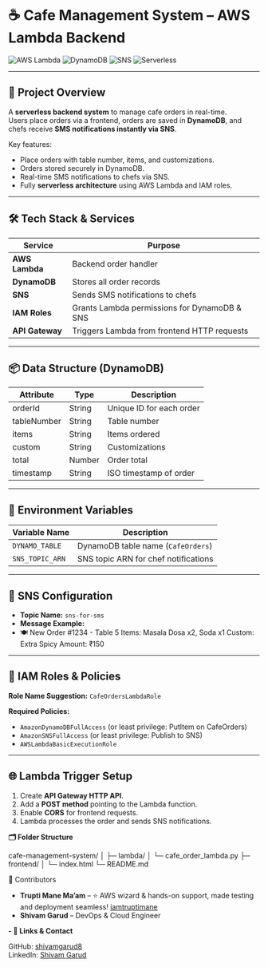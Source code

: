 # ☕ Cafe Management System – AWS Lambda Backend

![AWS Lambda](https://img.shields.io/badge/AWS-Lambda-orange?logo=aws)
![DynamoDB](https://img.shields.io/badge/AWS-DynamoDB-blue?logo=aws)
![SNS](https://img.shields.io/badge/AWS-SNS-yellow?logo=aws)
![Serverless](https://img.shields.io/badge/Serverless-Yes-green)

---

## 🚀 Project Overview
A **serverless backend system** to manage cafe orders in real-time.  
Users place orders via a frontend, orders are saved in **DynamoDB**, and chefs receive **SMS notifications instantly via SNS**.  

Key features:
- Place orders with table number, items, and customizations.
- Orders stored securely in DynamoDB.
- Real-time SMS notifications to chefs via SNS.
- Fully **serverless architecture** using AWS Lambda and IAM roles.

---

## 🛠️ Tech Stack & Services

| Service        | Purpose                                      |
| -------------- | -------------------------------------------- |
| **AWS Lambda** | Backend order handler                        |
| **DynamoDB**   | Stores all order records                     |
| **SNS**        | Sends SMS notifications to chefs             |
| **IAM Roles**  | Grants Lambda permissions for DynamoDB & SNS |
| **API Gateway**| Triggers Lambda from frontend HTTP requests |

---

## 📦 Data Structure (DynamoDB)

| Attribute   | Type   | Description              |
| ----------- | ------ | ------------------------ |
| orderId     | String | Unique ID for each order |
| tableNumber | String | Table number             |
| items       | String | Items ordered            |
| custom      | String | Customizations           |
| total       | Number | Order total              |
| timestamp   | String | ISO timestamp of order   |

---

## 🔧 Environment Variables

| Variable Name   | Description                          |
| --------------- | ------------------------------------ |
| `DYNAMO_TABLE`  | DynamoDB table name (`CafeOrders`)   |
| `SNS_TOPIC_ARN` | SNS topic ARN for chef notifications |

---

## 📱 SNS Configuration
- **Topic Name:** `sns-for-sms`
- **Message Example:**
- 🍽️ New Order #1234 - Table 5
Items: Masala Dosa x2, Soda x1
Custom: Extra Spicy
Amount: ₹150


---

## 🔐 IAM Roles & Policies
**Role Name Suggestion:** `CafeOrdersLambdaRole`  

**Required Policies:**  
- `AmazonDynamoDBFullAccess` (or least privilege: PutItem on CafeOrders)  
- `AmazonSNSFullAccess` (or least privilege: Publish to SNS)  
- `AWSLambdaBasicExecutionRole`

---

## 🌐 Lambda Trigger Setup
1. Create **API Gateway HTTP API**.
2. Add a **POST method** pointing to the Lambda function.
3. Enable **CORS** for frontend requests.
4. Lambda processes the order and sends SNS notifications.



**🗂️ Folder Structure**


cafe-management-system/
│
├─ lambda/
│   └─ cafe_order_lambda.py
├─ frontend/
│   └─ index.html
└─ README.md

🌟 Contributors
- **Trupti Mane Ma’am** – ⭐ AWS wizard & hands-on support, made testing and deployment seamless! [iamtruptimane](https://github.com/iamtruptimane)
- **Shivam Garud** – DevOps & Cloud Engineer
  
**- 🔗 Links & Contact**

GitHub: [shivamgarud8](https://github.com/shivamgarud8)  
LinkedIn: [Shivam Garud](https://www.linkedin.com/in/shivam-garud-371b5a307)

